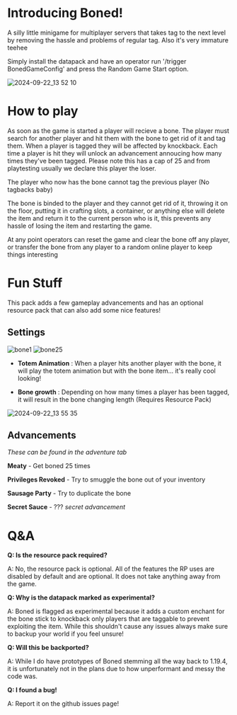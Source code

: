# Introducing Boned!

A silly little minigame for multiplayer servers that takes tag to the next level by removing the hassle and problems of regular tag. Also it's very immature teehee

Simply install the datapack and have an operator run '/trigger BonedGameConfig' and press the Random Game Start option.

![2024-09-22_13 52 10](https://github.com/user-attachments/assets/a8754dfe-6269-4d62-96b1-b2b2de113e0d)


# How to play
As soon as the game is started a player will recieve a bone. The player must search for another player and hit them with the bone to get rid of it and tag them. When a player is tagged they will be affected by knockback. Each time a player is hit they will unlock an advancement annoucing how many times they've been tagged. Please note this has a cap of 25 and from playtesting usually we declare this player the loser.

The player who now has the bone cannot tag the previous player (No tagbacks baby)

The bone is binded to the player and they cannot get rid of it, throwing it on the floor, putting it in crafting slots, a container, or anything else will delete the item and return it to the current person who is it, this prevents any hassle of losing the item and restarting the game.

At any point operators can reset the game and clear the bone off any player, or transfer the bone from any player to a random online player to keep things interesting

# Fun Stuff
This pack adds a few gameplay advancements and has an optional resource pack that can also add some nice features!

## Settings
![bone1](https://github.com/user-attachments/assets/a43612fa-a6ad-46cd-859f-ce171c1a8068)
![bone25](https://github.com/user-attachments/assets/06c21268-dd86-46fb-ba2c-dcd9b4a2a5b1)

- **Totem Animation** : When a player hits another player with the bone, it will play the totem animation but with the bone item... it's really cool looking!

- **Bone growth** : Depending on how many times a player has been tagged, it will result in the bone changing length (Requires Resource Pack)

![2024-09-22_13 55 35](https://github.com/user-attachments/assets/14177cdc-46c5-428c-895a-b1b4ffc8dda3)

## Advancements
_These can be found in the adventure tab_

**Meaty** - Get boned 25 times

**Privileges Revoked** - Try to smuggle the bone out of your inventory

**Sausage Party** - Try to duplicate the bone

**Secret Sauce** - ??? _secret advancement_

# Q&A 

**Q: Is the resource pack required?**

A: No, the resource pack is optional. All of the features the RP uses are disabled by default and are optional. It does not take anything away from the game. 

**Q: Why is the datapack marked as experimental?**

A: Boned is flagged as experimental because it adds a custom enchant for the bone stick to knockback only players that are taggable to prevent exploiting the item. While this shouldn't cause any issues always make sure to backup your world if you feel unsure!

**Q: Will this be backported?**

A: While I do have prototypes of Boned stemming all the way back to 1.19.4, it is unfortunately not in the plans due to how unperformant and messy the code was.

**Q: I found a bug!**

A: Report it on the github issues page!
